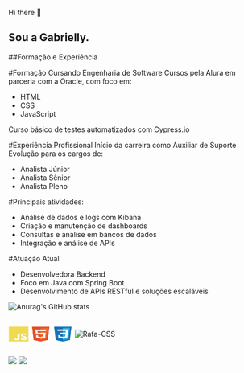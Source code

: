 Hi there 👋
## Sou a Gabrielly.

##Formação e Experiência

#Formação
Cursando Engenharia de Software
Cursos pela Alura em parceria com a Oracle, com foco em:
- HTML
- CSS
- JavaScript

Curso básico de testes automatizados com Cypress.io

#Experiência Profissional
Início da carreira como Auxiliar de Suporte
Evolução para os cargos de:
- Analista Júnior
- Analista Sênior
- Analista Pleno

#Principais atividades:
- Análise de dados e logs com Kibana
- Criação e manutenção de dashboards
- Consultas e análise em bancos de dados
- Integração e análise de APIs

#Atuação Atual
- Desenvolvedora Backend
- Foco em Java com Spring Boot
- Desenvolvimento de APIs RESTful e soluções escaláveis

![Anurag's GitHub stats](https://github-readme-stats.vercel.app/api?username=EllyMarce&show_icons=true&theme=synthwave)

<div style="display: inline_block"><br>
  <img align="center" alt="Rafa-Js" height="30" width="40" src="https://raw.githubusercontent.com/devicons/devicon/master/icons/javascript/javascript-plain.svg">
  <img align="center" alt="Rafa-HTML" height="30" width="40" src="https://raw.githubusercontent.com/devicons/devicon/master/icons/html5/html5-original.svg">
  <img align="center" alt="Rafa-CSS" height="30" width="40" src="https://raw.githubusercontent.com/devicons/devicon/master/icons/css3/css3-original.svg">
  <img align="center" alt="Rafa-CSS" height="30" width="40" src="https://github.com/user-attachments/assets/aa4f2228-61e2-41c8-8a08-216edd505302">
</div>


  ##
 
<div>
  <a href="https://instagram.com/rafaballerini](https://www.instagram.com/elly.marcee/" target="_blank"><img src="https://img.shields.io/badge/-Instagram-%23E4405F?style=for-the-badge&logo=instagram&logoColor=white" target="_blank"></a>
  <a href="https://www.linkedin.com/in/gabrielly-marcello-79271b259/" target="_blank"><img src="https://img.shields.io/badge/-LinkedIn-%230077B5?style=for-the-badge&logo=linkedin&logoColor=white" target="_blank"></a> 
  
</div>



